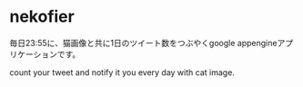nekofier
========

毎日23:55に、猫画像と共に1日のツイート数をつぶやくgoogle appengineアプリケーションです。

count your tweet and notify it you every day with cat image.
